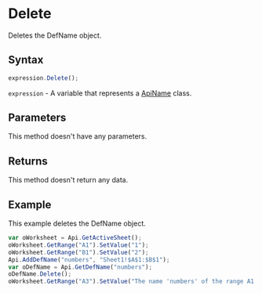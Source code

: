 # Delete

Deletes the DefName object.

## Syntax

```javascript
expression.Delete();
```

`expression` - A variable that represents a [ApiName](../ApiName.md) class.

## Parameters

This method doesn't have any parameters.

## Returns

This method doesn't return any data.

## Example

This example deletes the DefName object.

```javascript
var oWorksheet = Api.GetActiveSheet();
oWorksheet.GetRange("A1").SetValue("1");
oWorksheet.GetRange("B1").SetValue("2");
Api.AddDefName("numbers", "Sheet1!$A$1:$B$1");
var oDefName = Api.GetDefName("numbers");
oDefName.Delete();
oWorksheet.GetRange("A3").SetValue("The name 'numbers' of the range A1:B1 was deleted.");
```
